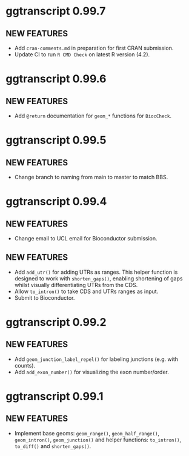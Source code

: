 # ggtranscript 0.99.7

## NEW FEATURES

* Add `cran-comments.md` in preparation for first CRAN submission.
* Update CI to run `R CMD Check` on latest R version (4.2).

# ggtranscript 0.99.6

## NEW FEATURES

* Add `@return` documentation for `geom_*` functions for `BiocCheck`.

# ggtranscript 0.99.5

## NEW FEATURES

* Change branch to naming from main to master to match BBS.

# ggtranscript 0.99.4

## NEW FEATURES

* Change email to UCL email for Bioconductor submission. 

## NEW FEATURES

* Add `add_utr()` for adding UTRs as ranges. This helper function is designed to 
work with `shorten_gaps()`, enabling shortening of gaps whilst visually 
differentiating UTRs from the CDS.
* Allow `to_intron()` to take CDS and UTRs ranges as input. 
* Submit to Bioconductor.

# ggtranscript 0.99.2

## NEW FEATURES

* Add `geom_junction_label_repel()` for labeling junctions (e.g. with counts).
* Add `add_exon_number()` for visualizing the exon number/order.

# ggtranscript 0.99.1

## NEW FEATURES

* Implement base geoms: `geom_range()`, `geom_half_range()`, `geom_intron()`, 
`geom_junction()` and helper functions: `to_intron()`, `to_diff()` and 
`shorten_gaps()`.
